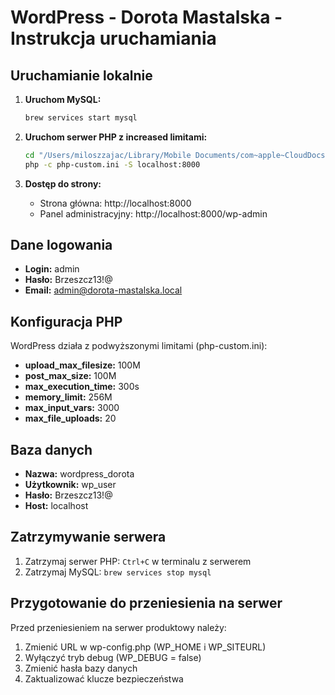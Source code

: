 # WordPress - Dorota Mastalska - Instrukcja uruchamiania

## Uruchamianie lokalnie

1. **Uruchom MySQL:**
   ```bash
   brew services start mysql
   ```

2. **Uruchom serwer PHP z increased limitami:**
   ```bash
   cd "/Users/miloszzajac/Library/Mobile Documents/com~apple~CloudDocs/07_Projekty/07.53_Dorota Mastalska/version strona lp"
   php -c php-custom.ini -S localhost:8000
   ```

3. **Dostęp do strony:**
   - Strona główna: http://localhost:8000
   - Panel administracyjny: http://localhost:8000/wp-admin

## Dane logowania
- **Login:** admin
- **Hasło:** Brzeszcz13!@
- **Email:** admin@dorota-mastalska.local

## Konfiguracja PHP
WordPress działa z podwyższonymi limitami (php-custom.ini):
- **upload_max_filesize:** 100M
- **post_max_size:** 100M
- **max_execution_time:** 300s
- **memory_limit:** 256M
- **max_input_vars:** 3000
- **max_file_uploads:** 20

## Baza danych
- **Nazwa:** wordpress_dorota
- **Użytkownik:** wp_user
- **Hasło:** Brzeszcz13!@
- **Host:** localhost

## Zatrzymywanie serwera
1. Zatrzymaj serwer PHP: `Ctrl+C` w terminalu z serwerem
2. Zatrzymaj MySQL: `brew services stop mysql`

## Przygotowanie do przeniesienia na serwer
Przed przeniesieniem na serwer produktowy należy:
1. Zmienić URL w wp-config.php (WP_HOME i WP_SITEURL)
2. Wyłączyć tryb debug (WP_DEBUG = false)
3. Zmienić hasła bazy danych
4. Zaktualizować klucze bezpieczeństwa